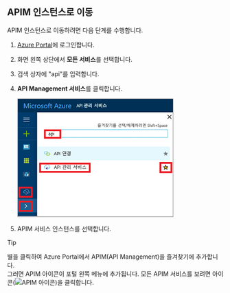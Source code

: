 ## <a name="navigate-to-your-apim-instance"></a>APIM 인스턴스로 이동

APIM 인스턴스로 이동하려면 다음 단계를 수행합니다.

1. [Azure Portal](https://portal.azure.com)에 로그인합니다. 
2. 화면 왼쪽 상단에서 **모든 서비스**를 선택합니다.  
3. 검색 상자에 "api"를 입력합니다.
4. **API Management 서비스**를 클릭합니다.

    ![이동](./media/api-management-navigate-to-instance/navigate-to-api-management-services.png)

5. APIM 서비스 인스턴스를 선택합니다.

>[!TIP]
>별을 클릭하여 Azure Portal에서 APIM(API Management)을 즐겨찾기에 추가합니다. <br/>그러면 APIM 아이콘이 포털 왼쪽 메뉴에 추가됩니다. 모든 APIM 서비스를 보려면 아이콘(![APIM 아이콘](./media/api-management-navigate-to-instance/apim-icon.png))을 클릭합니다.
 


